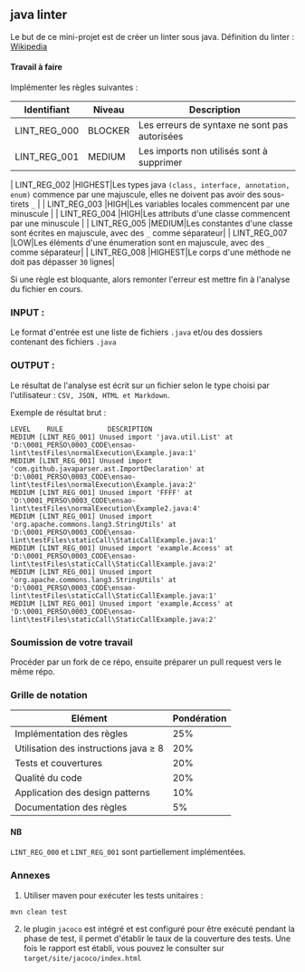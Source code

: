 ## java linter
Le but de ce mini-projet est de créer un linter sous java.
Définition du linter : [Wikipedia](https://en.wikipedia.org/wiki/Lint_%28software%29)

#### Travail à faire

Implémenter les règles suivantes :

| Identifiant |Niveau  | Description |
|--|--|--|
| LINT_REG_000 |BLOCKER|Les erreurs de syntaxe ne sont pas autorisées|
| LINT_REG_001 |MEDIUM |Les imports non utilisés sont à supprimer |

| LINT_REG_002 |HIGHEST|Les types java `(class, interface, annotation, enum)` commence par une majuscule, elles ne doivent pas avoir des sous-tirets `_`  |
| LINT_REG_003 |HIGH|Les variables locales commencent par une minuscule  |
| LINT_REG_004 |HIGH|Les attributs d'une classe commencent par une minuscule  |
| LINT_REG_005 |MEDIUM|Les constantes d'une classe sont écrites en majuscule, avec des `_` comme séparateur|
| LINT_REG_007 |LOW|Les éléments d'une énumeration sont en majuscule, avec des `_` comme séparateur|
| LINT_REG_008 |HIGHEST|Le corps d'une méthode ne doit pas dépasser `30` lignes|



Si une règle est bloquante, alors remonter l'erreur est mettre fin à l'analyse du fichier en cours.
### INPUT :
Le format d'entrée est une liste de fichiers `.java` et/ou des dossiers contenant des fichiers `.java`
### OUTPUT :
Le résultat de l'analyse est écrit sur un fichier selon le type choisi par l'utilisateur : `CSV, JSON, HTML et Markdown`.

Exemple de résultat brut :
```
LEVEL    RULE    	    DESCRIPTION
MEDIUM [LINT_REG_001] Unused import 'java.util.List' at 'D:\0001_PERSO\0003_CODE\ensao-lint\testFiles\normalExecution\Example.java:1'
MEDIUM [LINT_REG_001] Unused import 'com.github.javaparser.ast.ImportDeclaration' at 'D:\0001_PERSO\0003_CODE\ensao-lint\testFiles\normalExecution\Example.java:2'
MEDIUM [LINT_REG_001] Unused import 'FFFF' at 'D:\0001_PERSO\0003_CODE\ensao-lint\testFiles\normalExecution\Example2.java:4'
MEDIUM [LINT_REG_001] Unused import 'org.apache.commons.lang3.StringUtils' at 'D:\0001_PERSO\0003_CODE\ensao-lint\testFiles\staticCall\StaticCallExample.java:1'
MEDIUM [LINT_REG_001] Unused import 'example.Access' at 'D:\0001_PERSO\0003_CODE\ensao-lint\testFiles\staticCall\StaticCallExample.java:2'
MEDIUM [LINT_REG_001] Unused import 'org.apache.commons.lang3.StringUtils' at 'D:\0001_PERSO\0003_CODE\ensao-lint\testFiles\staticCall\StaticCallExample.java:1'
MEDIUM [LINT_REG_001] Unused import 'example.Access' at 'D:\0001_PERSO\0003_CODE\ensao-lint\testFiles\staticCall\StaticCallExample.java:2'
```
###  Soumission de votre travail
Procéder par un fork de ce répo, ensuite préparer un pull request vers le même répo.
### Grille de notation
| Elément| Pondération|
|--|--|
|Implémentation des règles | 25%|
|Utilisation des instructions java ≥ 8| 20%|
|Tests et couvertures|20%|
|Qualité du code |20%|
|Application des design patterns|10%|
|Documentation des règles |5%|
#### NB
`LINT_REG_000` et `LINT_REG_001` sont partiellement implémentées.
### Annexes
1. Utiliser maven pour exécuter les tests unitaires :
 ```
mvn clean test
```

2. le plugin `jacoco` est intégré et est configuré pour être exécuté pendant la phase de test, il permet d'établir le taux de la couverture des tests.
Une fois le rapport est établi, vous pouvez le consulter sur `target/site/jacoco/index.html`

